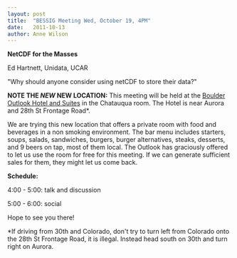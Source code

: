 ```yaml
---
layout: post
title:  "BESSIG Meeting Wed, October 19, 4PM"
date:   2011-10-13
author: Anne Wilson
---
```


**NetCDF for the Masses**

Ed Hartnett, Unidata, UCAR

"Why should anyone consider using netCDF to store their data?"

**NOTE THE *NEW* NEW LOCATION:**  This meeting will be held at the [Boulder Outlook Hotel and Suites](http://www.boulderoutlook.com/) in the Chatauqua room.  The Hotel is near Aurora and 28th St Frontage Road*. 

We are trying this new location that offers a private room with food and beverages in a non smoking environment.   The bar menu includes  starters, soups, salads, sandwiches, burgers, burger alternatives, steaks, desserts, and 9 beers on tap, most of them local.  The Outlook has graciously offered to let us use the room for free for this meeting.  If we can generate sufficient sales for them, they might let us come back.

**Schedule:**

4:00 - 5:00: talk and discussion

5:00 - 6:00: social

Hope to see you there!

*If driving from 30th and Colorado, don't try to turn left from Colorado onto the 28th St Frontage Road, it is illegal.  Instead head south on 30th and turn right on Aurora.
